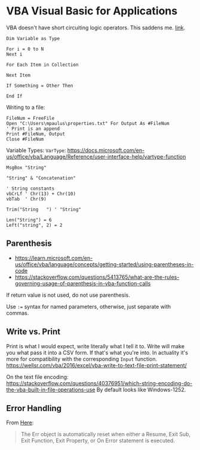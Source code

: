 # VBA Visual Basic for Applications

VBA doesn't have short circuiting logic operators. This saddens me.
[link](https://nolongerset.com/short-circuiting-vba/).

```vba
Dim Variable as Type
```

```vba
For i = 0 to N
Next i

For Each Item in Collection

Next Item

If Something = Other Then

End If
```

Writing to a file:

```vba
FileNum = FreeFile
Open "C:\Users\mpaulus\properties.txt" For Output As #FileNum
' Print is an append
Print #FileNum, Output
Close #FileNum
```

Variable Types: `VarType`: <https://docs.microsoft.com/en-us/office/vba/Language/Reference/user-interface-help/vartype-function>


```vba
MsgBox "String"

"String" & "Concatenation"

' String constants
vbCrLf ' Chr(13) + Chr(10)
vbTab  ' Chr(9)

Trim("String   ") ' "String"

Len("String") = 6
Left("string", 2) = 2
```

## Parenthesis

- <https://learn.microsoft.com/en-us/office/vba/language/concepts/getting-started/using-parentheses-in-code>
- <https://stackoverflow.com/questions/5413765/what-are-the-rules-governing-usage-of-parenthesis-in-vba-function-calls>

If return value is not used, do not use parenthesis.

Use `:=` syntax for named parameters, otherwise, just separate with commas.

## Write vs. Print

Print is what I would expect, write literally what I tell it to.
Write will make you what pass it into a CSV form. If that's what you're into.
In actuality it's more for compatibility with the corresponding `Input` function.
<https://wellsr.com/vba/2016/excel/vba-write-to-text-file-print-statement/>

On the text file encoding: <https://stackoverflow.com/questions/40376951/which-string-encoding-do-the-vba-built-in-file-operations-use>
By default looks like Windows-1252.

## Error Handling

From [Here](ErrorHandling):

> The Err object is automatically reset when either a Resume, Exit Sub, Exit Function, Exit Property, or On Error statement is executed.

[ErrorHandling]: https://www.oreilly.com/library/view/vb-vba/1565923588/1565923588_ch07-677-fm2xml.html#:~:text=The%20Err%20object%20is%20automatically,On%20Error%20statement%20is%20executed.
